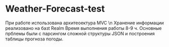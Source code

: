 # Weather-Forecast-test
При работе использована архитеоектура MVC \n
Хранение информации реализовано на базt Realm
Время выполнения работы 8-9 ч. Основные прблемы были с парсингом сложной структуры JSON и построения таблицы прогноза погоды.
